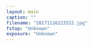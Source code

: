 ```yaml
---
layout: main
caption: ""
filename: "20171116223522.jpg"
fstop: "Unknown"
exposure: "Unknown"
---
```

